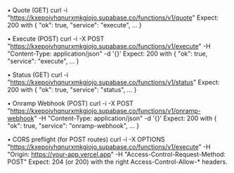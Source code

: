 •	Quote (GET)
    curl -i "https://kxepoivhqnurxmkgiojo.supabase.co/functions/v1/quote"
    Expect: 200 with { "ok": true, "service": "execute", ... }

•	Execute (POST)
    curl -i -X POST "https://kxepoivhqnurxmkgiojo.supabase.co/functions/v1/execute" -H "Content-Type: application/json" -d '{}'
    Expect: 200 with { "ok": true, "service": "execute", ... }

•	Status (GET)
    curl -i "https://kxepoivhqnurxmkgiojo.supabase.co/functions/v1/status"
    Expect: 200 with { "ok": true, "service": "status", ... }

•	Onramp Webhook (POST)
    curl -i -X POST "https://kxepoivhqnurxmkgiojo.supabase.co/functions/v1/onramp-webhook" -H "Content-Type: application/json" -d '{}'
    Expect: 200 with { "ok": true, "service": "onramp-webhook", ... }

•	CORS preflight (for POST routes)
    curl -i -X OPTIONS "https://kxepoivhqnurxmkgiojo.supabase.co/functions/v1/execute" -H "Origin: https://your-app.vercel.app" -H "Access-Control-Request-Method: POST"
    Expect: 204 (or 200) with the right Access-Control-Allow-* headers.
